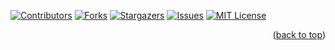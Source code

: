 <a name="topage"></a>


[![Contributors][contributors-shield]][contributors-url]
[![Forks][forks-shield]][forks-url]
[![Stargazers][stars-shield]][stars-url]
[![Issues][issues-shield]][issues-url]
[![MIT License][license-shield]][license-url]



<p align="right">(<a href="#readme-top">back to top</a>)</p>



<!-- MARKDOWN LINKS & IMAGES -->
<!-- https://www.markdownguide.org/basic-syntax/#reference-style-links -->
[contributors-shield]: https://img.shields.io/github/contributors/koskasmail/webplayground.svg?style=for-the-badge
[contributors-url]: https://github.com/koskasmail/webplayground/graphs/contributors

[forks-shield]: https://img.shields.io/github/forks/koskasmail/webplayground.svg?style=for-the-badge
[forks-url]: https://github.com/koskasmail/webplayground/network/members

[stars-shield]: https://img.shields.io/github/stars/koskasmail/webplayground.svg?style=for-the-badge
[stars-url]: https://github.com/koskasmail/webplayground/stargazers

[issues-shield]: https://img.shields.io/github/issues/koskasmail/webplayground.svg?style=for-the-badge
[issues-url]: https://github.com/koskasmail/webplayground/issues

[license-shield]: https://img.shields.io/github/license/koskasmail/webplayground.svg?style=for-the-badge
[license-url]: https://github.com/koskasmail/webplayground/blob/master/LICENSE.txt

[linkedin-shield]: https://img.shields.io/badge/-LinkedIn-black.svg?style=for-the-badge&logo=linkedin&colorB=555
[linkedin-url]: https://linkedin.com/in/yaron-kessler-703606163